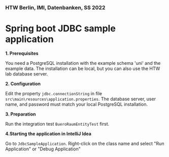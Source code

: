 ### HTW Berlin, IMI, Datenbanken, SS 2022

# Spring boot JDBC sample application

**1. Prerequisites**

You need a PostgreSQL installation with the example schema 'uni' and the example data.
The installation can be local, but you can also use the HTW lab database server.

**2. Configuration**

Edit the property `jdbc.connectionString` in file  `src\main\resources\application.properties`.
The database server, user name, and password must match your local PostgreSQL installation.

**3. Preparation**

Run the integration test `BueroRaumEntityTest` first.

**4.Starting the application in IntelliJ Idea**

Go to `JdbcSampleApplication`. Right-click on the class name and select "Run Application" or "Debug Application" 